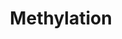 ---
annotations:
- type: Pathway Ontology
  value: classic metabolic pathway
authors:
- MaintBot
- Elisa
- Eweitz
description: ''
last-edited: 2021-05-25
organisms:
- Canis familiaris
redirect_from:
- /index.php/Pathway:WP1109
- /instance/WP1109
schema-jsonld:
- '@context': https://schema.org/
  '@id': https://wikipathways.github.io/pathways/WP1109.html
  '@type': Dataset
  creator:
    '@type': Organization
    name: WikiPathways
  description: ''
  keywords:
  - S-Adenosylhomocysteine
  - MAT1A
  - Phosphate
  - PNMT
  - Substrate
  - TPMT_CANFA
  - S-Adenosylmethionine
  - HNMT
  - N-methylated substrate
  - MAT2B
  - INMT
  - L-Methionine
  - NNMT
  - MAT2A
  - ATP
  - S-methylated substrate
  - O-methylated substrate
  - NP_001004074.1
  license: CC0
  name: Methylation
seo: CreativeWork
title: Methylation
wpid: WP1109
---